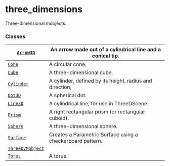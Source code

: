 # three_dimensions

Three-dimensional mobjects.

### Classes

| [`Arrow3D`](manim.mobject.three_d.three_dimensions.Arrow3D.md#manim.mobject.three_d.three_dimensions.Arrow3D)                      | An arrow made out of a cylindrical line and a conical tip.   |
|------------------------------------------------------------------------------------------------------------------------------------|--------------------------------------------------------------|
| [`Cone`](manim.mobject.three_d.three_dimensions.Cone.md#manim.mobject.three_d.three_dimensions.Cone)                               | A circular cone.                                             |
| [`Cube`](manim.mobject.three_d.three_dimensions.Cube.md#manim.mobject.three_d.three_dimensions.Cube)                               | A three-dimensional cube.                                    |
| [`Cylinder`](manim.mobject.three_d.three_dimensions.Cylinder.md#manim.mobject.three_d.three_dimensions.Cylinder)                   | A cylinder, defined by its height, radius and direction,     |
| [`Dot3D`](manim.mobject.three_d.three_dimensions.Dot3D.md#manim.mobject.three_d.three_dimensions.Dot3D)                            | A spherical dot.                                             |
| [`Line3D`](manim.mobject.three_d.three_dimensions.Line3D.md#manim.mobject.three_d.three_dimensions.Line3D)                         | A cylindrical line, for use in ThreeDScene.                  |
| [`Prism`](manim.mobject.three_d.three_dimensions.Prism.md#manim.mobject.three_d.three_dimensions.Prism)                            | A right rectangular prism (or rectangular cuboid).           |
| [`Sphere`](manim.mobject.three_d.three_dimensions.Sphere.md#manim.mobject.three_d.three_dimensions.Sphere)                         | A three-dimensional sphere.                                  |
| [`Surface`](manim.mobject.three_d.three_dimensions.Surface.md#manim.mobject.three_d.three_dimensions.Surface)                      | Creates a Parametric Surface using a checkerboard pattern.   |
| [`ThreeDVMobject`](manim.mobject.three_d.three_dimensions.ThreeDVMobject.md#manim.mobject.three_d.three_dimensions.ThreeDVMobject) |                                                              |
| [`Torus`](manim.mobject.three_d.three_dimensions.Torus.md#manim.mobject.three_d.three_dimensions.Torus)                            | A torus.                                                     |
